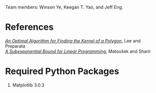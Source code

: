 Team members: Winson Ye, Keegan T. Yao, and Jeff Eng.

# References
[_An Optimal Algorithm for Finding the Kernel of a Polygon_](https://www.researchgate.net/profile/D_Lee2/publication/234830402_An_Optimal_Algorithm_for_Finding_the_Kernel_of_a_Polygon/links/00b7d51c5dcb0759dd000000/An-Optimal-Algorithm-for-Finding-the-Kernel-of-a-Polygon.pdf?origin=publication_detail), Lee and Preparata<br/>
[_A Subexponential Bound for Linear Programming_](https://inf.ethz.ch/personal/emo/PublFiles/SubexLinProg_ALG16_96.pdf), Matoušek and Sharir

# Required Python Packages
1. Matplotlib 3.0.3
